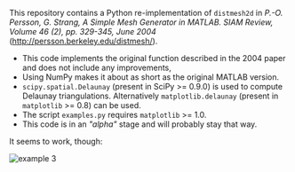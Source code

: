 This repository contains a Python re-implementation of `distmesh2d` in *P.-O. Persson, G. Strang, A Simple Mesh Generator in MATLAB. SIAM Review, Volume 46 (2), pp. 329-345, June 2004* (http://persson.berkeley.edu/distmesh/).

* This code implements the original function described in the 2004 paper and
  does not include any improvements,
* Using NumPy makes it about as short as the original MATLAB version.
* `scipy.spatial.Delaunay` (present in SciPy >= 0.9.0) is used to compute
   Delaunay triangulations. Alternatively `matplotlib.delaunay` (present in
   `matplotlib` >= 0.8) can be used.
* The script `examples.py` requires `matplotlib` >= 1.0.
* This code is in an *"alpha"* stage and will probably stay that way.

It seems to work, though:

![example 3](https://raw.github.com/ckhroulev/py_distmesh2d/master/example3.png)
